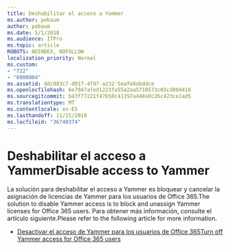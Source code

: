 ```yaml
---
title: Deshabilitar el acceso a Yammer
ms.author: pebaum
author: pebaum
ms.date: 5/1/2018
ms.audience: ITPro
ms.topic: article
ROBOTS: NOINDEX, NOFOLLOW
localization_priority: Normal
ms.custom:
- "722"
- "6000004"
ms.assetid: ddc083c7-d01f-4f97-a232-5eafe8abddce
ms.openlocfilehash: 6e7947afed1223fa55a2aa5710573c03cd804416
ms.sourcegitcommit: b43f77221f47b50c41197a448a9c26c423ce1ad5
ms.translationtype: MT
ms.contentlocale: es-ES
ms.lasthandoff: 11/15/2019
ms.locfileid: "36740374"
---
```

# <a name="disable-access-to-yammer"></a><span data-ttu-id="ce416-102">Deshabilitar el acceso a Yammer</span><span class="sxs-lookup"><span data-stu-id="ce416-102">Disable access to Yammer</span></span>

<span data-ttu-id="ce416-103">La solución para deshabilitar el acceso a Yammer es bloquear y cancelar la asignación de licencias de Yammer para los usuarios de Office 365.</span><span class="sxs-lookup"><span data-stu-id="ce416-103">The solution to disable Yammer access is to block and unassign Yammer licenses for Office 365 users.</span></span> <span data-ttu-id="ce416-104">Para obtener más información, consulte el artículo siguiente.</span><span class="sxs-lookup"><span data-stu-id="ce416-104">Please refer to the following article for more information.</span></span>
  
- [<span data-ttu-id="ce416-105">Desactivar el acceso de Yammer para los usuarios de Office 365</span><span class="sxs-lookup"><span data-stu-id="ce416-105">Turn off Yammer access for Office 365 users</span></span>](https://docs.microsoft.com/yammer/manage-yammer-users/turn-off-user-access)
